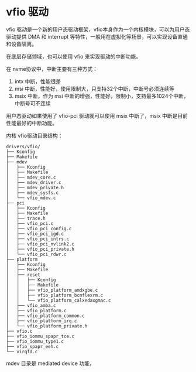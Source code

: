 # vfio 驱动

vfio 驱动是一个新的用户态驱动框架，vfio本身作为一个内核模块，可以为用户态驱动提供 DMA 和 interrupt 等特性，一般用在虚拟化等场景，可以实现设备直通和设备隔离。

在底层存储领域，也可以使用 vfio 来实现驱动的中断功能。

在 nvme协议中，中断主要有三种方式：

1. intx 中断，性能很差
2. msi 中断，性能好，使用限制大，只支持32个中断，中断号必须连续等
3. msix 中断，作为 msi 中断的增强，性能好，限制小，支持最多1024个中断，中断号可不连续

用户态驱动如果使用了 vfio-pci 驱动就可以使用 msix 中断了，msix 中断是目前性能最好的中断功能。

内核 vfio驱动目录结构：

```
drivers/vfio/
├── Kconfig
├── Makefile
├── mdev
│   ├── Kconfig
│   ├── Makefile
│   ├── mdev_core.c
│   ├── mdev_driver.c
│   ├── mdev_private.h
│   ├── mdev_sysfs.c
│   └── vfio_mdev.c
├── pci
│   ├── Kconfig
│   ├── Makefile
│   ├── trace.h
│   ├── vfio_pci.c
│   ├── vfio_pci_config.c
│   ├── vfio_pci_igd.c
│   ├── vfio_pci_intrs.c
│   ├── vfio_pci_nvlink2.c
│   ├── vfio_pci_private.h
│   └── vfio_pci_rdwr.c
├── platform
│   ├── Kconfig
│   ├── Makefile
│   ├── reset
│   │   ├── Kconfig
│   │   ├── Makefile
│   │   ├── vfio_platform_amdxgbe.c
│   │   ├── vfio_platform_bcmflexrm.c
│   │   └── vfio_platform_calxedaxgmac.c
│   ├── vfio_amba.c
│   ├── vfio_platform.c
│   ├── vfio_platform_common.c
│   ├── vfio_platform_irq.c
│   └── vfio_platform_private.h
├── vfio.c
├── vfio_iommu_spapr_tce.c
├── vfio_iommu_type1.c
├── vfio_spapr_eeh.c
└── virqfd.c
```

mdev 目录是 mediated device 功能，
